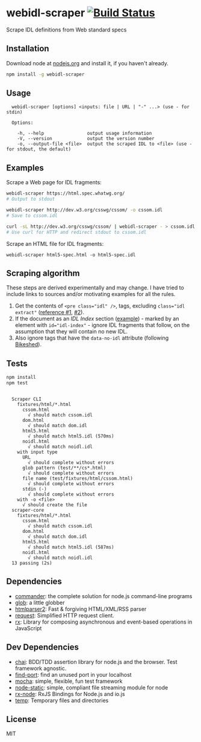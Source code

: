 # webidl-scraper [![Build Status](https://travis-ci.org/motiz88/webidl-scraper.png?branch=master)](https://travis-ci.org/motiz88/webidl-scraper)

Scrape IDL definitions from Web standard specs

## Installation

Download node at [nodejs.org](http://nodejs.org) and install it, if you haven't already.

```sh
npm install -g webidl-scraper
```

## Usage

```
  webidl-scraper [options] <inputs: file | URL | "-" ...> (use - for stdin)

  Options:

    -h, --help                output usage information
    -V, --version             output the version number
    -o, --output-file <file>  output the scraped IDL to <file> (use - for stdout, the default)
```

## Examples
Scrape a Web page for IDL fragments:
```sh
webidl-scraper https://html.spec.whatwg.org/
# Output to stdout

webidl-scraper http://dev.w3.org/csswg/cssom/ -o cssom.idl
# Save to cssom.idl

curl -sL http://dev.w3.org/csswg/cssom/ | webidl-scraper - > cssom.idl 
# Use curl for HTTP and redirect stdout to cssom.idl
```
Scrape an HTML file for IDL fragments:
```
webidl-scraper html5-spec.html -o html5-spec.idl
```
## Scraping algorithm
These steps are derived experimentally and may change. I have tried to include links to sources and/or motivating examples for all the rules.

1. Get the contents of `<pre class="idl" />`, tags, excluding `class="idl extract"` ([reference #1](http://stackoverflow.com/a/7644380), [#2](https://github.com/tabatkins/bikeshed/blob/master/docs/idl.md#idl-processing)).
2. If the document as an _IDL Index_ section ([example](http://dev.w3.org/csswg/cssom/#idl-index)) - marked by an element with `id="idl-index"` - ignore IDL fragments that follow, on the assumption that they will contain no new IDL.
3. Also ignore tags that have the `data-no-idl` attribute (following [Bikeshed](https://github.com/tabatkins/bikeshed/blob/master/docs/idl.md#turning-off-processing)).

## Tests

```sh
npm install
npm test
```
```

  Scraper CLI
    fixtures/html/*.html
      cssom.html
        √ should match cssom.idl
      dom.html
        √ should match dom.idl
      html5.html
        √ should match html5.idl (570ms)
      noidl.html
        √ should match noidl.idl
    with input type
      URL
        √ should complete without errors
      glob pattern (test/**/cs*.html)
        √ should complete without errors
      file name (test/fixtures/html/cssom.html)
        √ should complete without errors
      stdin (-)
        √ should complete without errors
    with -o <file>
      √ should create the file
  scraper-core
    fixtures/html/*.html
      cssom.html
        √ should match cssom.idl
      dom.html
        √ should match dom.idl
      html5.html
        √ should match html5.idl (587ms)
      noidl.html
        √ should match noidl.idl
  13 passing (2s)
```

## Dependencies

- [commander](https://github.com/tj/commander.js): the complete solution for node.js command-line programs
- [glob](https://github.com/isaacs/node-glob): a little globber
- [htmlparser2](https://github.com/fb55/htmlparser2): Fast &amp; forgiving HTML/XML/RSS parser
- [request](https://github.com/git+https:/): Simplified HTTP request client.
- [rx](https://github.com/Reactive-Extensions/RxJS): Library for composing asynchronous and event-based operations in JavaScript

## Dev Dependencies

- [chai](https://github.com/chaijs/chai): BDD/TDD assertion library for node.js and the browser. Test framework agnostic.
- [find-port](https://github.com/kessler/find-port): find an unused port in your localhost
- [mocha](https://github.com/mochajs/mocha): simple, flexible, fun test framework
- [node-static](https://github.com/cloudhead/node-static): simple, compliant file streaming module for node
- [rx-node](https://github.com/Reactive-Extensions/rx-node): RxJS Bindings for Node.js and io.js
- [temp](https://github.com/bruce/node-temp): Temporary files and directories


## License

MIT

